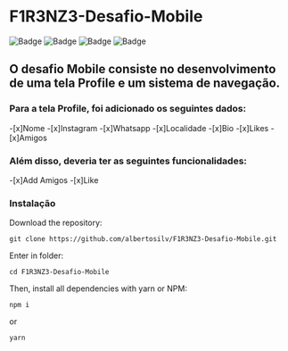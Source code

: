 # F1R3NZ3-Desafio-Mobile
![Badge](https://img.shields.io/badge/React%20Native-0.41-blue)
![Badge](https://img.shields.io/badge/nodejs-15.14.0-brightgreen)
![Badge](https://img.shields.io/badge/npm-7.16.0-blue)
![Badge](https://img.shields.io/badge/react-16.3.1-blue)
## O desafio Mobile consiste no desenvolvimento de uma tela Profile e um sistema de navegação. 

### Para a tela Profile, foi adicionado os seguintes dados:

-[x]Nome
-[x]Instagram
-[x]Whatsapp
-[x]Localidade
-[x]Bio
-[x]Likes
-[x]Amigos

### Além disso, deveria ter as seguintes funcionalidades:

-[x]Add Amigos
-[x]Like

### Instalação
Download the repository:
```
git clone https://github.com/albertosilv/F1R3NZ3-Desafio-Mobile.git
```
Enter in folder:
```
cd F1R3NZ3-Desafio-Mobile
```
Then, install all dependencies with yarn or NPM:
```
npm i
```
or
```
yarn
```